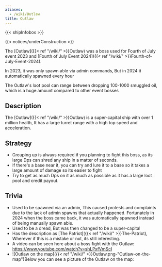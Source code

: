 ```yaml
---
aliases:
  - /wiki/Outlaw
title: Outlaw
---
```


{{< shipInfobox >}}

{{< notices/underConstruction >}}

The [Outlaw]({{< ref "/wiki/" >}}Outlaw) was a boss used for Fourth of July event 2023 and [Fourth of July Event 2024]({{< ref "/wiki/" >}}Fourth-of-July-Event-2024).

In 2023, it was only spawn able via admin commands, But in 2024 it automatically spawned every hour

The Outlaw's loot pool can range between dropping 100-1000 smuggled oil, which is a huge amount compared to other event bosses

## Description

The [Outlaw]({{< ref "/wiki/" >}}Outlaw) is a super-capital ship with over 1 million health, It has a large turret range with a high top speed and acceleration.

## Strategy

- Grouping up is always required if you planning to fight this boss, as its large Dps can shred any ship in a matter of seconds.
- If there's a base near it, you can try and lure it to a base so it takes a large amount of damage so its easier to fight
- Try to get as much Dps on it as much as possible as it has a large loot pool and credit payout.

## Trivia

- Used to be spawned via an admin, This caused protests and complaints due to the lack of admin spawns that actually happened. Fortunately in 2024 when the boss came back, it was automatically spawned instead of being manually spawn able.
- Used to be a dread, But was then changed to be a super-capital
- Has the description as [The Patriot]({{< ref "/wiki/" >}}The-Patriot), Wherever if this is a mistake or not, its still interesting.
- A video can be seen here about a boss fight with the Outlaw: <https://www.youtube.com/watch?v=shLPxfVmScI>
- ![Outlaw on the map]({{< ref "/wiki/" >}}Outlaw.png-"Outlaw-on-the-map")Below you can see a picture of the Outlaw on the map:
